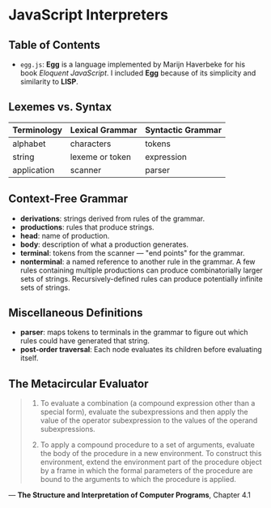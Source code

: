 # JavaScript Interpreters

## Table of Contents
- `egg.js`: **Egg** is a language implemented by Marijn Haverbeke for his book *Eloquent JavaScript*. 
I included **Egg** because of its simplicity and similarity to **LISP**.

## Lexemes vs. Syntax
| Terminology | Lexical Grammar | Syntactic Grammar |
| ----------- | --------------- | ----------------- |
| alphabet    | characters      | tokens            |
| string      | lexeme or token | expression        |
| application | scanner         | parser            |

## Context-Free Grammar
- **derivations**: strings derived from rules of the grammar.
- **productions**: rules that produce strings.
- **head**: name of production.
- **body**: description of what a production generates.
- **terminal**: tokens from the scanner — "end points" for the grammar.
- **nonterminal**: a named reference to another rule in the grammar. A few rules containing multiple productions can produce combinatorially larger sets of strings. Recursively-defined rules can produce potentially infinite sets of strings.

## Miscellaneous Definitions
- **parser**: maps tokens to terminals in the grammar to figure out which rules could have generated that string.
- **post-order traversal**: Each node evaluates its children before evaluating itself.

## The Metacircular Evaluator

> 1. To evaluate a combination (a compound expression other than a special form), evaluate the subexpressions and then apply the value of the operator subexpression  to the values of the operand subexpressions.
>
> 2. To apply a compound procedure to a set of arguments, evaluate the body of the procedure in a new environment. To construct this environment, extend the environment part of the procedure object by a frame in which the formal parameters of the procedure are bound to the arguments to which the procedure is applied.

— **The Structure and Interpretation of Computer Programs**, Chapter 4.1

